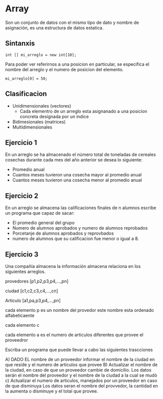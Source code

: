 # Array
Son un conjunto de datos con el mismo tipo de dato y nombre de asignación, 
es una estructura de datos estatica.

## Sintanxis
```
int [] mi_arreglo = new int[10];
```

Para poder ver referirnos a una posicion en particular, se especifica el nombre del 
arreglo y el numero de posicion del elemento.

```
mi_arreglo[0] = 50;
```

## Clasificacion

- Unidimensionales (vectores)
  - Cada elementro de un arreglo esta asignanado a una posicion concreta 
  designada por un indice
- Bidimesionales (matrices)
- Multidimensionales

## Ejercicio 1

En un arreglo se ha almacenado el número total de toneladas de cereales cosechas 
durante cada mes del año anterior se desea lo siguiente:
- Promedio anual  
- Cuantos meses tuvieron una cosecha mayor al promedio anual
-  Cuantos meses tuvieron una cosecha menor al promedio anual

## Ejercicio 2
En un arreglo se almacena las calificaciones finales de n alumnos escribe 
un programa que capaz de sacar:

- El promedio general del grupo
- Numero de alumnos aprobados y numero de alumnos reprobados
- Porcetanje de alumnos aprobados y reprovbados
- numero de alumnos que su calificacion fue menor o igual a 8.


## Ejercicio 3

Una compañía almacena la información almacena relaciona en los siguientes arreglos.

provedores
[p1,p2,p3,p4,...,pn]

ciudad
[c1,c2,c3,c4,...,cn]

Articulo
[a1,pa,p3,p4,...,pn]

cada elemento p es un nombre del provedor este nombre esta ordenado alfabeticaente

cada elemento c 

cada elemento a es el numero de articulos diferentes que provee el proveedror

Escriba un programa que puede llevar a cabo las siguientes trascciones

A) DADO EL nombre de un proveedor informar el nombre de la ciudad en que reside y el numero de articulos que provee
B) Actualizar el nombre de la ciudad, en caso de que un proveedor
cambie de domicilio. Los datos serán el nombre del proveedor y el
nombre de la ciudad a la cual se mudó
c) Actualizar el numero de articulos, manejados por un proveedor en caso de que disminuya
Los datos seran el nombre del provvedor, la cantidad en la aumenta o disminuye y el total que provee. 

